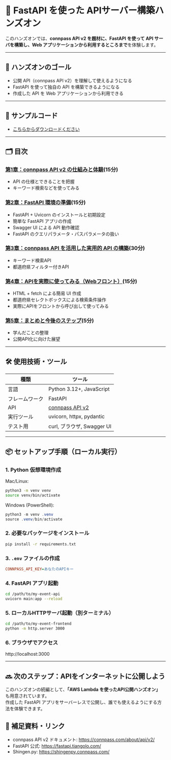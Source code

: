 # 🚀 FastAPI を使った APIサーバー構築ハンズオン

このハンズオンでは、**connpass API v2 を題材に、FastAPI を使って API サーバを構築し、Web アプリケーションから利用するところまで**を体験します。

---

## 🎯 ハンズオンのゴール

- 公開 API（connpass API v2）を理解して使えるようになる
- FastAPI を使って独自の API を構築できるようになる
- 作成した API を Web アプリケーションから利用できる

---

## 🚀 サンプルコード

- [こちらからダウンロードください](https://github.com/shingen-py/doc_20250726/tree/main/01_fastapi-handson/sample_apps)

---


## 🗂 目次

### [第1章：connpass API v2 の仕組みと体験](docs/1_try-connpass-api.md)(15分)
- API の仕様とできることを把握
- キーワード検索などを使ってみる

### [第2章：FastAPI 環境の準備](docs/2_setup-fastapi.md)(15分)
- FastAPI + Uvicorn のインストールと初期設定
- 簡単な FastAPI アプリの作成
- Swagger UI による API 動作確認
- FastAPI のクエリパラメータ・パスパラメータの扱い

### [第3章：connpass API を活用した実用的 API の構築](docs/3_build-api.md)(30分)
- キーワード検索API
- 都道府県フィルター付きAPI

### [第4章：APIを実際に使ってみる（Webフロント）](docs/4_use-api.md)(15分)
- HTML + fetch による簡易 UI 作成
- 都道府県セレクトボックスによる検索条件操作
- 実際にAPIをフロントから呼び出して使ってみる

### [第5章：まとめと今後のステップ](docs/5_summary.md)(5分)
- 学んだことの整理
- 公開API化に向けた展望

---

## 🛠 使用技術・ツール

| 種類 | ツール |
|------|--------|
| 言語 | Python 3.12+, JavaScript |
| フレームワーク | FastAPI |
| API | [connpass API v2](https://connpass.com/about/api/v2/) |
| 実行ツール | uvicorn, httpx, pydantic |
| テスト用 | curl, ブラウザ, Swagger UI |

---

## 📦 セットアップ手順（ローカル実行）

### 1. Python 仮想環境作成

Mac/Linux:
```bash
python3 -m venv venv
source venv/bin/activate
```

Windows (PowerShell):
```powershell
python3 -m venv .venv
source .venv/bin/activate
```

### 2. 必要なパッケージをインストール
```bash
pip install -r requirements.txt
```

### 3. `.env` ファイルの作成

```ini
CONNPASS_API_KEY=あなたのAPIキー
```

### 4. FastAPI アプリ起動

```bash
cd /path/to/my-event-api
uvicorn main:app --reload
```

### 5. ローカルHTTPサーバ起動（別ターミナル）

```bash
cd /path/to/my-event-frontend
python -m http.server 3000
```

### 6. ブラウザでアクセス

http://localhost:3000

---

## 🔜 次のステップ：APIをインターネットに公開しよう

このハンズオンの続編として、**「AWS Lambda を使ったAPI公開ハンズオン」** も用意されています。  
作成した FastAPI アプリをサーバーレスで公開し、誰でも使えるようにする方法を体験できます。

## 📎 補足資料・リンク

* connpass API v2 ドキュメント: https://connpass.com/about/api/v2/
* FastAPI 公式: https://fastapi.tiangolo.com/
* Shingen.py: https://shingenpy.connpass.com/

